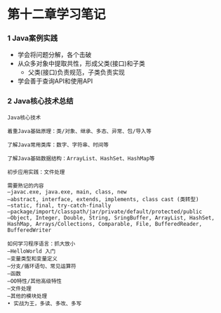 # 第十二章学习笔记

### 1	Java案例实践

- 学会将问题分解，各个击破
- 从众多对象中提取共性，形成父类(接口)和子类
  - 父类(接口)负责规范，子类负责实现
- 学会善于查询API和使用API



### 2	Java核心技术总结

```
Java核心技术

着重Java基础原理：类/对象、继承、多态、异常、包/导入等

了解Java常用类库：数字、字符串、时间等

了解Java基础数据结构：ArrayList、HashSet、HashMap等

初步应用实践：文件处理
```

```
需要熟记的内容
–javac.exe, java.exe, main, class, new
–abstract, interface, extends, implements, class cast (类转型)
–static, final, try-catch-finally
–package/import/classpath/jar/private/default/protected/public
–Object, Integer, Double, String, SringBuffer, ArrayList, HashSet,
HashMap, Arrays/Collections, Comparable, File, BufferedReader,
BufferedWriter
```

```
如何学习程序语言：抓大放小
–HelloWorld 入门
–变量类型和变量定义
–分支/循环语句、常见运算符
–函数
–OO特性/其他高级特性
–文件处理
–其他的模块处理
• 实战为王，多读、多改、多写
```

